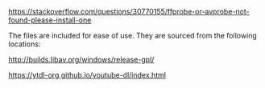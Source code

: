 https://stackoverflow.com/questions/30770155/ffprobe-or-avprobe-not-found-please-install-one

The files are included for ease of use. They are sourced from the following locations:

http://builds.libav.org/windows/release-gpl/

https://ytdl-org.github.io/youtube-dl/index.html